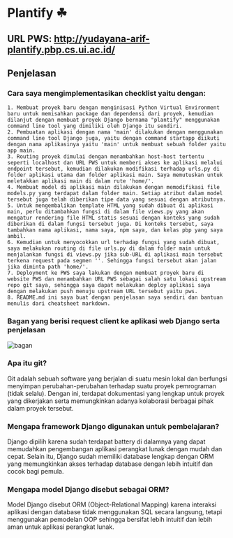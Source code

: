 # Plantify ☘

## URL PWS: http://yudayana-arif-plantify.pbp.cs.ui.ac.id/ 

## Penjelasan

### Cara saya mengimplementasikan checklist yaitu dengan:
    1. Membuat proyek baru dengan menginisasi Python Virtual Environment baru untuk memisahkan package dan dependensi dari proyek, kemudian dilanjut dengan membuat proyek Django bernama "plantify" menggunakan command line tool yang dimiliki oleh Django itu sendiri.
    2. Pembuatan aplikasi dengan nama 'main' dilakukan dengan menggunakan command line tool Django juga, yaitu dengan command startapp diikuti dengan nama aplikasinya yaitu 'main' untuk membuat sebuah folder yaitu app main.
    3. Routing proyek dimulai dengan menambahkan host-host tertentu seperti localhost dan URL PWS untuk memberi akses ke aplikasi melalui endpoint tersebut, kemudian dilakukan modifikasi terhadap urls.py di folder aplikasi utama dan folder aplikasi main. Saya memutuskan untuk meletakkan aplikasi main di dalam rute 'home/'.
    4. Membuat model di aplikasi main dilakukan dengan memodifikasi file models.py yang terdapat dalam folder main. Setiap atribut dalam model tersebut juga telah diberikan tipe data yang sesuai dengan atributnya.
    5. Untuk mengembalikan template HTML yang sudah dibuat di aplikasi main, perlu ditambahkan fungsi di dalam file views.py yang akan mengatur rendering file HTML statis sesuai dengan konteks yang sudah diberikan di dalam fungsi tersebut juga. Di konteks tersebut, saya tambahkan nama aplikasi, nama saya, npm saya, dan kelas pbp yang saya ambil.
    6. Kemudian untuk menyocokkan url terhadap fungsi yang sudah dibuat, saya melakukan routing di file urls.py di dalam folder main untuk menjalankan fungsi di views.py jika sub-URL di aplikasi main tersebut terkena request pada segmen ''. Sehingga fungsi tersebut akan jalan jika diminta path 'home/'.
    7. Deployment ke PWS saya lakukan dengan membuat proyek baru di website PWS dan menambahkan URL PWS sebagai salah satu lokasi upstream repo git saya, sehingga saya dapat melakukan deploy aplikasi saya dengan melakukan push menuju upstream URL tersebut yaitu pws.
    8. README.md ini saya buat dengan penjelasan saya sendiri dan bantuan menulis dari cheatsheet markdown.

### Bagan yang berisi request client ke aplikasi web Django serta penjelasan
![bagan](https://github.com/user-attachments/assets/ba5a124a-ede3-428d-9bf0-95c4d9bca242)


### Apa itu git?
Git adalah sebuah software yang berjalan di suatu mesin lokal dan berfungsi menyimpan perubahan-perubahan terhadap suatu proyek pemrograman (tidak selalu).
Dengan ini, terdapat dokumentasi yang lengkap untuk proyek yang dikerjakan serta memungkinkan adanya kolaborasi berbagai pihak dalam proyek tersebut.

### Mengapa framework Django digunakan untuk pembelajaran?
Django dipilih karena sudah terdapat battery di dalamnya yang dapat memudahkan pengembangan aplikasi perangkat lunak dengan mudah dan cepat.
Selain itu, Django sudah memiliki database lengkap dengan ORM yang memungkinkan akses terhadap database dengan lebih intuitif dan cocok bagi pemula.

### Mengapa model Django disebut sebagai ORM?
Model Django disebut ORM (Object-Relational Mapping) karena interaksi aplikasi dengan database tidak menggunakan SQL secara langsung, tetapi menggunakan pemodelan OOP sehingga bersifat lebih intuitif dan lebih aman untuk aplikasi perangkat lunak.



